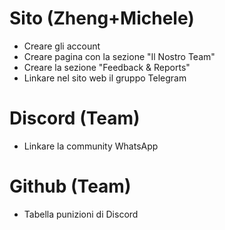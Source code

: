 # Sito (Zheng+Michele)
- Creare gli account
- Creare pagina con la sezione "Il Nostro Team"
- Creare la sezione "Feedback & Reports"
- Linkare nel sito web il gruppo Telegram

# Discord (Team)
- Linkare la community WhatsApp

# Github (Team)
- Tabella punizioni di Discord